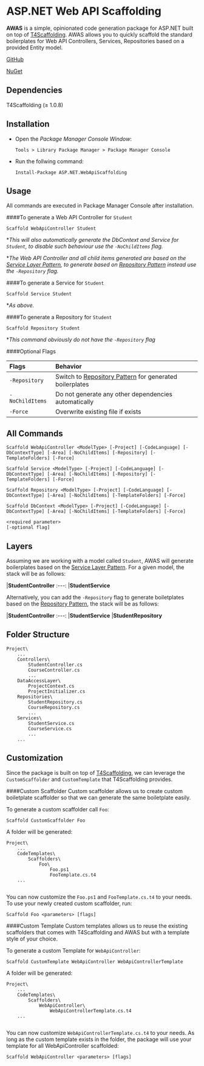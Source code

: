 ASP.NET Web API Scaffolding
=========================

**AWAS** is a simple, opinionated code generation package for ASP.NET built on top of [T4Scaffolding][0]. AWAS allows you to quickly scaffold the standard boilerplates for Web API Controllers, Services, Repositories based on a provided Entity model.

[GitHub][1]

[NuGet][2]


Dependencies
------------
T4Scaffolding (≥ 1.0.8)


Installation
----------------
- Open the *Package Manager Console Window*:

  ```
  Tools > Library Package Manager > Package Manager Console
  ```
  
- Run the follwing command:

  ```
  Install-Package ASP.NET.WebApiScaffolding
  ```


Usage
----------------
All commands are executed in Package Manager Console after installation.

####To generate a Web API Controller for `Student`
```
Scaffold WebApiController Student
```
**This will also automatically generate the DbContext and Service for `Student`, to disable such behaviour use the `-NoChildItems` flag.*

**The Web API Controller and all child items generated are based on the [Service Layer Pattern][3], to generate based on [Repository Pattern][4] instead use the `-Repository` flag.*


####To generate a Service for `Student`
```
Scaffold Service Student
```
**As above.*


####To generate a Repository for `Student`
```
Scaffold Repository Student
```
**This command obviously do not have the `-Repository` flag*

####Optional Flags

|Flags|Behavior
|:---|:---
|`-Repository`|Switch to [Repository Pattern][4] for generated boilerplates
|`-NoChildItems`|Do not generate any other dependencies automatically
|`-Force`|Overwrite existing file if exists
	
	
All Commands
------------
```
Scaffold WebApiController <ModelType> [-Project] [-CodeLanguage] [-DbContextType] [-Area] [-NoChildItems] [-Repository] [-TemplateFolders] [-Force]

Scaffold Service <ModelType> [-Project] [-CodeLanguage] [-DbContextType] [-Area] [-NoChildItems] [-Repository] [-TemplateFolders] [-Force]

Scaffold Repository <ModelType> [-Project] [-CodeLanguage] [-DbContextType] [-Area] [-NoChildItems] [-TemplateFolders] [-Force]

Scaffold DbContext <ModelType> [-Project] [-CodeLanguage] [-DbContextType] [-Area] [-NoChildItems] [-TemplateFolders] [-Force]
```
```
<required parameter>
[-optional flag]
```
	
Layers
------
Assuming we are working with a model called `Student`, AWAS will generate boilerplates based on the [Service Layer Pattern][3]. For a given model, the stack will be as follows:

|**StudentController**
:---:
|**StudentService**

Alternatively, you can add the `-Repository` flag to generate boiletplates based on the [Repository Pattern][4], the stack will be as follows:

|**StudentController**
:---:
|**StudentService**
|**StudentRepository**


Folder Structure
----------------
```
Project\
    ...
	Controllers\
		StudentController.cs
		CourseController.cs
		...
	DataAccessLayer\
		ProjectContext.cs
		ProjectInitializer.cs
	Repositories\
		StudentRepository.cs
		CourseRepository.cs
		...
	Services\
		StudentService.cs
		CourseService.cs
		...
    ...
```

Customization
-------------
Since the package is built on top of [T4Scaffolding][0], we can leverage the `CustomScaffolder` and `CustomTemplate` that T4Scaffolding provides. 

####Custom Scaffolder
Custom scaffolder allows us to create custom boiletplate scaffolder so that we can generate the same boiletplate easily.

To generate a custom scaffolder call `Foo`:
```
Scaffold CustomScaffolder Foo
```

A folder will be generated:
```
Project\
    ...
	CodeTemplates\
        Scaffolders\
            Foo\
                Foo.ps1
                FooTemplate.cs.t4
    ...
	
```

You can now customize the `Foo.ps1` and `FooTemplate.cs.t4` to your needs. To use your newly created custom scaffolder, run:
```
Scaffold Foo <parameters> [flags]
```

####Custom Template
Custom templates allows us to reuse the existing scaffolders that comes with T4Scaffolding and AWAS but with a template style of your choice. 

To generate a custom Template for `WebApiController`:
```
Scaffold CustomTemplate WebApiController WebApiControllerTemplate
```

A folder will be generated:
```
Project\
    ...
	CodeTemplates\
        Scaffolders\
            WebApiController\
                WebApiControllerTemplate.cs.t4
    ...
	
```

You can now customize `WebApiControllerTemplate.cs.t4` to your needs. As long as the custom template exists in the folder, the package will use your template for all WebApiController scaffolded:
```
Scaffold WebApiController <parameters> [flags]
```


[0]: http://www.nuget.org/packages/T4Scaffolding/
[1]: https://www.nuget.org/packages/ASP.NET.WebApiScaffolding/
[2]: https://www.nuget.org/packages/ASP.NET.WebApiScaffolding/
[3]: https://en.wikipedia.org/wiki/Service_layers_pattern
[4]: https://msdn.microsoft.com/en-us/library/ff649690.aspx
